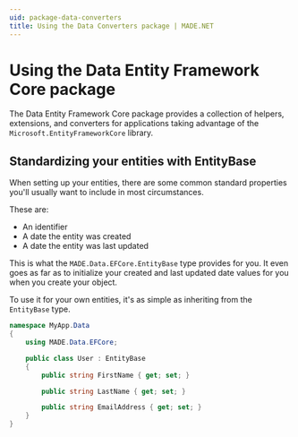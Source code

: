 ```yaml
---
uid: package-data-converters
title: Using the Data Converters package | MADE.NET
---
```


# Using the Data Entity Framework Core package

The Data Entity Framework Core package provides a collection of helpers, extensions, and converters for applications taking advantage of the `Microsoft.EntityFrameworkCore` library.

## Standardizing your entities with EntityBase

When setting up your entities, there are some common standard properties you'll usually want to include in most circumstances.

These are:

- An identifier
- A date the entity was created
- A date the entity was last updated

This is what the `MADE.Data.EFCore.EntityBase` type provides for you. It even goes as far as to initialize your created and last updated date values for you when you create your object.

To use it for your own entities, it's as simple as inheriting from the `EntityBase` type.

```csharp
namespace MyApp.Data
{
    using MADE.Data.EFCore;

    public class User : EntityBase
    {
        public string FirstName { get; set; }

        public string LastName { get; set; }

        public string EmailAddress { get; set; }
    }
}
```
